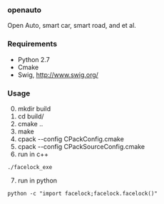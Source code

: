 ### openauto
Open Auto, smart car, smart road, and et al.

### Requirements
- Python 2.7
- Cmake
- Swig, http://www.swig.org/

### Usage

0. mkdir build
1. cd build/
2. cmake ..
3. make
4. cpack --config CPackConfig.cmake
5. cpack --config CPackSourceConfig.cmake
6. run in c++
```
./facelock_exe
```
7. run in python
```
python -c "import facelock;facelock.facelock()"
```
